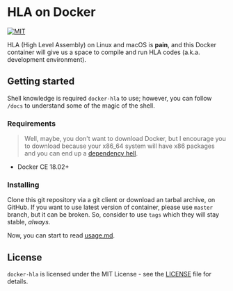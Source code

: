 # HLA on Docker

[![MIT](https://img.shields.io/badge/license-MIT-blue.svg)](LICENSE)

HLA (High Level Assembly) on Linux and macOS is **pain**, and this Docker
container will give us a space to compile and run HLA codes (a.k.a. development
environment).

## Getting started

Shell knowledge is required `docker-hla` to use; however, you can follow `/docs`
to understand some of the magic of the shell.

### Requirements

> Well, maybe, you don't want to download Docker, but I encourage you to
> download because your x86_64 system will have x86 packages and you can end up
> a [dependency hell](https://en.wikipedia.org/wiki/Dependency_hell).

* Docker CE 18.02+

### Installing

Clone this git repository via a git client or download an tarbal archive, on
GitHub. If you want to use latest version of container, please use `master`
branch, but it can be broken. So, consider to use `tags` which they will stay
stable, *always*.

Now, you can start to read [usage.md](docs/usage.md).

## License

`docker-hla` is licensed under the MIT License - see the [LICENSE](LICENSE) file
for details.
